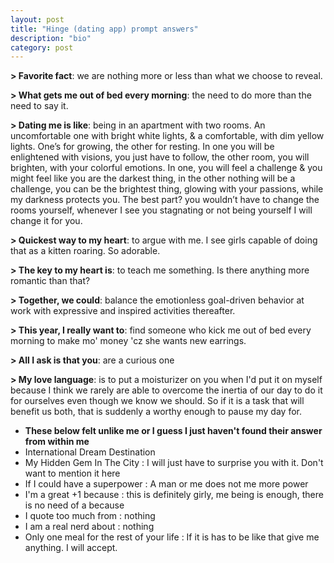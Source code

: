 ```yaml
---
layout: post
title: "Hinge (dating app) prompt answers"
description: "bio"
category: post
---
```


**> Favorite fact**: we are nothing more or less than what we choose to reveal.

**> What gets me out of bed every morning**: the need to do more than the need to say it.

**> Dating me is like**:  being in an apartment with two rooms. An uncomfortable one with bright white lights, & a comfortable, with dim yellow lights. One’s for growing, the other for resting. In one you will be enlightened with visions, you just have to follow, the other room, you will brighten, with your colorful emotions. In one, you will feel a challenge & you might feel like you are the darkest thing, in the other nothing will be a challenge, you can be the brightest thing, glowing with your passions, while my darkness protects you. The best part? you wouldn’t have to change the rooms yourself, whenever I see you stagnating or not being yourself I will change it for you.

**> Quickest way to my heart**: to argue with me. I see girls capable of doing that as a kitten roaring. So adorable.

**> The key to my heart is**: to teach me something. Is there anything more romantic than that?

**> Together, we could**: balance the emotionless goal-driven behavior at work with expressive and inspired activities thereafter.

**> This year, I really want to**: find someone who kick me out of bed every morning to make mo' money 'cz she wants new earrings.

**> All I ask is that you**: are a curious one

**> My love language**: is to put a moisturizer on you when I'd put it on myself because I think we rarely are able to overcome the inertia of our day to do it for ourselves even though we know we should. So if it is a task that will benefit us both, that is suddenly a worthy enough to pause my day for.

- **These below felt unlike me or I guess I just haven't found their answer from within me** 
 - International Dream Destination
 - My Hidden Gem In The City : I will just have to surprise you with it. Don't want to mention it here
 - If I could have a superpower : A man or me does not me more power
 - I'm a great +1 because : this is definitely girly, me being is enough, there is no need of a because
 - I quote too much from : nothing
 - I am a real nerd about : nothing
 - Only one meal for the rest of your life : If it is has to be like that give me anything. I will accept.

